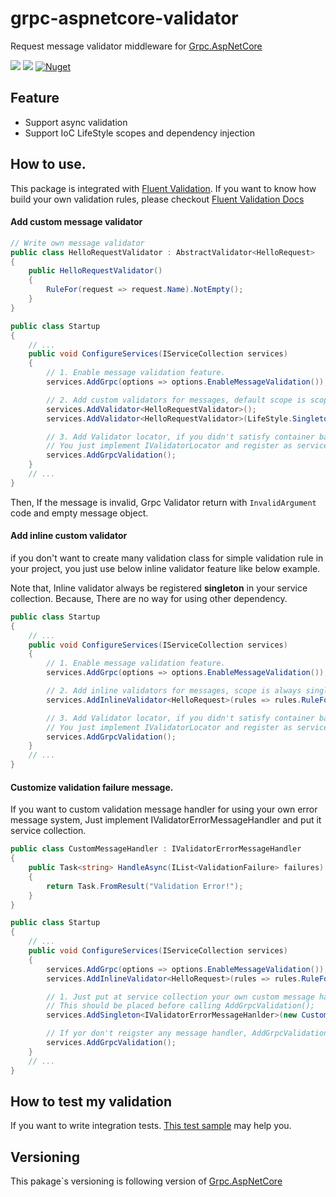 # grpc-aspnetcore-validator
Request message validator middleware for [Grpc.AspNetCore](https://github.com/grpc/grpc-dotnet)

![](https://github.com/AnthonyGiretti/grpc-aspnetcore-validator/workflows/Build/badge.svg)
![](https://github.com/AnthonyGiretti/grpc-aspnetcore-validator/workflows/Test/badge.svg)
[![Nuget](https://img.shields.io/nuget/v/Calzolari.Grpc.AspNetCore.Validation)](https://www.nuget.org/packages/Calzolari.Grpc.AspNetCore.Validation)

## Feature

- Support async validation
- Support IoC LifeStyle scopes and dependency injection

## How to use.

This package is integrated with [Fluent Validation](https://github.com/JeremySkinner/FluentValidation). 
If you want to know how build your own validation rules, please checkout [Fluent Validation Docs](https://fluentvalidation.net/start)

#### Add custom message validator

```csharp
// Write own message validator
public class HelloRequestValidator : AbstractValidator<HelloRequest>
{
    public HelloRequestValidator()
    {
        RuleFor(request => request.Name).NotEmpty();
    }
}

public class Startup
{
    // ...
    public void ConfigureServices(IServiceCollection services)
    {
        // 1. Enable message validation feature.
        services.AddGrpc(options => options.EnableMessageValidation());

        // 2. Add custom validators for messages, default scope is scope.
        services.AddValidator<HelloRequestValidator>();
        services.AddValidator<HelloRequestValidator>(LifeStyle.Singleton);

        // 3. Add Validator locator, if you didn't satisfy container based locator,
        // You just implement IValidatorLocator and register as service. 
        services.AddGrpcValidation();
    }
    // ...
}
```

Then, If the message is invalid, Grpc Validator return with `InvalidArgument` code and empty message object.

#### Add inline custom validator

if you don't want to create many validation class for simple validation rule in your project,
you just use below inline validator feature like below example.

Note that, Inline validator always be registered **singleton** in your service collection.
Because, There are no way for using other dependency.

```csharp
public class Startup
{
    // ...
    public void ConfigureServices(IServiceCollection services)
    {
        // 1. Enable message validation feature.
        services.AddGrpc(options => options.EnableMessageValidation());

        // 2. Add inline validators for messages, scope is always singleton
        services.AddInlineValidator<HelloRequest>(rules => rules.RuleFor(request => request.Name).NotEmpty());

        // 3. Add Validator locator, if you didn't satisfy container based locator,
        // You just implement IValidatorLocator and register as service. 
        services.AddGrpcValidation();
    }
    // ...
}
```


#### Customize validation failure message.

If you want to custom validation message handler for using your own error message system,
Just implement IValidatorErrorMessageHandler and put it service collection.

```csharp
public class CustomMessageHandler : IValidatorErrorMessageHandler
{
    public Task<string> HandleAsync(IList<ValidationFailure> failures)
    {
        return Task.FromResult("Validation Error!");
    }
}

public class Startup
{
    // ...
    public void ConfigureServices(IServiceCollection services)
    {
        services.AddGrpc(options => options.EnableMessageValidation());
        services.AddInlineValidator<HelloRequest>(rules => rules.RuleFor(request => request.Name).NotEmpty());

        // 1. Just put at service collection your own custom message handler that implement IValidatorErrorMessageHnadler.
        // This should be placed before calling AddGrpcValidation();
        services.AddSingleton<IValidatorErrorMessageHanlder>(new CustomMessageHandler())

        // If yor don't reigster any message handler, AddGrpcValidation register default message handler.  
        services.AddGrpcValidation();
    }
    // ...
}
```

## How to test my validation

If you want to write integration tests. [This test sample](src/Grpc.AspNetCore.FluentValidation.Test/Integration/) may help you.


## Versioning

This pakage`s versioning is following version of [Grpc.AspNetCore](https://github.com/grpc/grpc-dotnet)

 
